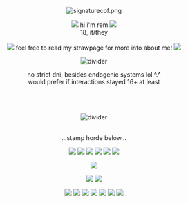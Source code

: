 <div align="center">
	
  ![signaturecof.png](https://i.postimg.cc/d3LM9P4M/signaturecof.png)

![](https://64.media.tumblr.com/37f5bb41110f147c9ad9aa1c6ad5e850/eca8b10a97918538-36/s75x75_c1/6afc0eb46c4505dd2f7dd778a0955309aca3a665.gif)
hi i'm rem 
![](https://64.media.tumblr.com/37f5bb41110f147c9ad9aa1c6ad5e850/eca8b10a97918538-36/s75x75_c1/6afc0eb46c4505dd2f7dd778a0955309aca3a665.gif)
<br>
18, it/they <br>
<br>
![](https://64.media.tumblr.com/cd6f4d6da7e44ac5b9c65973dbaf5885/eca8b10a97918538-9b/s75x75_c1/9c66677d63678f7194aa582e2addd936012e5b3b.gif)
feel free to read my strawpage for more info about me!
![](https://64.media.tumblr.com/cd6f4d6da7e44ac5b9c65973dbaf5885/eca8b10a97918538-9b/s75x75_c1/9c66677d63678f7194aa582e2addd936012e5b3b.gif)

![divider](https://64.media.tumblr.com/3178f959ed578728853ff43a29be927c/a1e905b5d5897aa8-25/s400x600/7c73a7b0c5344ebab01903f380b6673d6cbaa6b8.gif)

no strict dni, besides endogenic systems lol ^.^ <br>
would prefer if interactions stayed 16+ at least<br>
<br>

<br> </br>
![divider](https://64.media.tumblr.com/3178f959ed578728853ff43a29be927c/a1e905b5d5897aa8-25/s400x600/7c73a7b0c5344ebab01903f380b6673d6cbaa6b8.gif)
<br> </br>

...stamp horde below...

![](https://64.media.tumblr.com/b55b3c8cca6fde7e012fc3f88b41a467/95f2bf73b59c5847-d4/s100x200/1abee063c8fbc4562eb4fdd8ff00da0febcc1514.png)
![](https://64.media.tumblr.com/4fdd341317245df81d85b7756a4baaf6/95f2bf73b59c5847-00/s100x200/1d1cd1013ff777b9455fa70e4f41bf4ceb933303.png)
![](https://64.media.tumblr.com/25f34ce53f4d6970f0cf9483e9581f48/79d8b316934d24c3-ea/s100x200/7d6d5a4e734fe1c774fc51528d56a5404696453d.png)
![](https://64.media.tumblr.com/0c2c504e3726516ec87b5262ac4a2e35/79d8b316934d24c3-22/s100x200/ef07b611bf98d9399b2a84bf10eacf8473cf3862.png)
![](https://64.media.tumblr.com/5d084cf80054b94b1380730d0ba960a2/79d8b316934d24c3-51/s100x200/b88501c78d12b5d18066a30d4c5cd17d7b2975c4.gif)
![](https://64.media.tumblr.com/9275f6e2a160ef12857e1b0fa4dd9ddd/3594068b322ca624-94/s100x200/46238360c27545efb77090dbb310e593c18b8461.gif)

![](https://64.media.tumblr.com/860e1aa3da3e62bb71153df8dcce25bb/eb788b86504ff97b-00/s100x200/679fc7311163999f1aecdebc209abc0289b03c9d.gif)

![](https://64.media.tumblr.com/cc0e0c7d9e784f375eb583e1d3261e7d/e4a0bbfbab0a44fe-b6/s100x200/ec7af62d738f521baf3899c51029ffab99125cd8.png)
![](https://64.media.tumblr.com/9c5e42aa94c5388eba5f5f68b6d67196/e4a0bbfbab0a44fe-23/s100x200/cee6d4d05cabbcf296354e9c91994160c23a3316.png)

![](https://64.media.tumblr.com/c7712ccb9bd05057ce32c217dd739be3/473928ea48888009-85/s100x200/34a515388728312495149bff5d872582cdcae1f8.png)
![](https://64.media.tumblr.com/2e2b5a372863ea1ba9ed29f51a004575/3c7512c789785a26-eb/s250x400/907d9105af8497de7551fc2407fcacbfb4810976.gif)
![](https://64.media.tumblr.com/775ef01c9ad949a881b15bd5850b58cb/3c7512c789785a26-2a/s100x200/a9ecf5cf9dd30edf65a9fb2ca15a72c4dea3409e.gif)
![](https://64.media.tumblr.com/7c7a7105d29113e33e12c6cf8dc5a886/6f072ea04e7b6c72-fb/s100x200/19ef918f30903dd70219a980d1080b0221b84fa3.gif)
![](https://64.media.tumblr.com/96e69a036b4c2e84a464fe9ad41ae495/6f072ea04e7b6c72-db/s100x200/2fc6d547fa9d516036636e8c3a2b57b88f892f0e.gif)
![](https://64.media.tumblr.com/9f2a3b751727b75efdd3104867342741/430287f45c8133f7-0e/s100x200/406281ca5626d1263b3f4ac22bc3cf0f56d4bcc7.gif)
![](https://64.media.tumblr.com/da2dd4094e44c354c52d03b3ba8a6ecc/430287f45c8133f7-20/s100x200/5ebb26b002c4ef67e2fc4907a081e001101a12b2.png)
